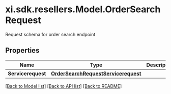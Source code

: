 # xi.sdk.resellers.Model.OrderSearchRequest
Request schema for order search endpoint

## Properties

Name | Type | Description | Notes
------------ | ------------- | ------------- | -------------
**Servicerequest** | [**OrderSearchRequestServicerequest**](OrderSearchRequestServicerequest.md) |  | [optional] 

[[Back to Model list]](../README.md#documentation-for-models) [[Back to API list]](../README.md#documentation-for-api-endpoints) [[Back to README]](../README.md)

